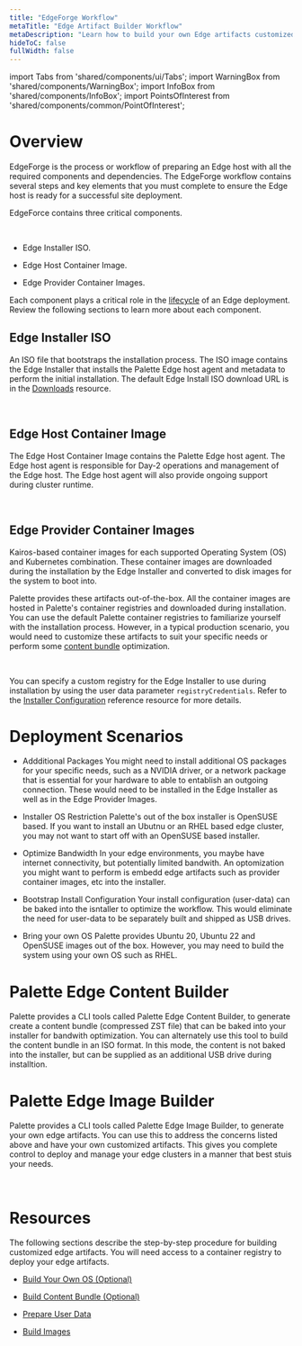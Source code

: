 ```yaml
---
title: "EdgeForge Workflow"
metaTitle: "Edge Artifact Builder Workflow"
metaDescription: "Learn how to build your own Edge artifacts customized to your specific needs."
hideToC: false
fullWidth: false
---
```


import Tabs from 'shared/components/ui/Tabs';
import WarningBox from 'shared/components/WarningBox';
import InfoBox from 'shared/components/InfoBox';
import PointsOfInterest from 'shared/components/common/PointOfInterest';

# Overview

EdgeForge is the process or workflow of preparing an Edge host with all the required components and dependencies. The EdgeForge workflow contains several steps and key elements that you must complete to ensure the Edge host is ready for a successful site deployment. 

EdgeForce contains three critical components.

<br />

* Edge Installer ISO.


* Edge Host Container Image.


* Edge Provider Container Images.



Each component plays a critical role in the [lifecycle](/clusters/edge/edge-native-lifecycle) of an Edge deployment. Review the following sections to learn more about each component.



## Edge Installer ISO

An ISO file that bootstraps the installation process. The ISO image contains the Edge Installer that installs the Palette Edge host agent and metadata to perform the initial installation. The default Edge Install ISO download URL is in the [Downloads](/spectro-downloads#edgeinstallimages) resource.

<br />

## Edge Host Container Image

The Edge Host Container Image contains the Palette Edge host agent. The Edge host agent is responsible for Day-2 operations and management of the Edge host. The Edge host agent will also provide ongoing support during cluster runtime.

<br />

## Edge Provider Container Images

Kairos-based container images for each supported Operating System (OS) and Kubernetes combination. These container images are downloaded during the installation by the Edge Installer and converted to disk images for the system to boot into.

Palette provides these artifacts out-of-the-box. All the container images are hosted in Palette's container registries and downloaded during installation. You can use the default Palette container registries to familiarize yourself with the installation process.
However, in a typical production scenario, you would need to customize these artifacts to suit your specific needs or perform some [content bundle](/clusters/edge/edgeforge-workflow/build-content-bundle) optimization.


<br />

<InfoBox>

You can specify a custom registry for the Edge Installer to use during installation by using the user data parameter `registryCredentials`. Refer to the [Installer Configuration](/clusters/edge/edge-configuration/installer-reference#externalregistry) reference resource for more details.

</InfoBox>

# Deployment Scenarios

- Addditional Packages
You might need to install additional OS packages for your specific needs, such as a NVIDIA driver, or a network package that is essential for your hardware to able to entablish an outgoing connection. These would need to be installed in the Edge Installer as well as in the Edge Provider Images.

- Installer OS Restriction
Palette's out of the box installer is OpenSUSE based. If you want to install an Ubutnu or an RHEL based edge cluster, you may not want to start off with an OpenSUSE based installer.

- Optimize Bandwidth
In your edge environments, you maybe have internet connectivity, but potentially limited bandwith. An optomization you might want to perform is embedd edge artifacts such as provider container images, etc into the installer.

- Bootstrap Install Configuration
Your install configuration (user-data) can be baked into the isntaller to optimize the workflow. This would eliminate the need for user-data to be separately built and shipped as USB drives.

- Bring your own OS
Palette provides Ubuntu 20, Ubuntu 22 and OpenSUSE images out of the box. However, you may need to build the system using your own OS such as RHEL.

# Palette Edge Content Builder

Palette provides a CLI tools called Palette Edge Content Builder, to generate create a content bundle (compressed ZST file) that can be baked into your installer for bandwith optimization. You can alternately use this tool to build the content bundle in an ISO format. In this mode, the content is not baked into the installer, but can be supplied as an additional USB drive during installtion.

# Palette Edge Image Builder

Palette provides a CLI tools called Palette Edge Image Builder, to generate your own edge artifacts. You can use this to address the concerns listed above and have your own customized artifacts. This gives you complete control to deploy and manage your edge clusters in a manner that best stuis your needs.

<br />

# Resources

The following sections describe the step-by-step procedure for building customized edge artifacts. You will need access to a container registry to deploy your edge artifacts.

- [Build Your Own OS (Optional)](/clusters/edge/edgeforge-workflow/build-kairos-os)

- [Build Content Bundle (Optional)](/clusters/edge/edgeforge-workflow/build-content-bundle)

- [Prepare User Data](/clusters/edge/edgeforge-workflow/prepare-user-data)

- [Build Images](/clusters/edge/edgeforge-workflow/build-images)

